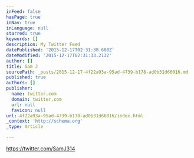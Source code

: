 ```yaml
---
inFeed: false
hasPage: true
inNav: true
inLanguage: null
starred: true
keywords: []
description: My Twitter Feed
datePublished: '2015-12-17T02:31:38.608Z'
dateModified: '2015-12-17T02:31:33.213Z'
author: []
title: Sam J
sourcePath: _posts/2015-12-17-4f22a93a-95ad-4739-b178-ad0b31d66016.md
published: true
authors: []
publisher:
  name: twitter.com
  domain: twitter.com
  url: null
  favicon: null
url: 4f22a93a-95ad-4739-b178-ad0b31d66016/index.html
_context: 'http://schema.org'
_type: Article

---
```

https://twitter.com/SamJ314